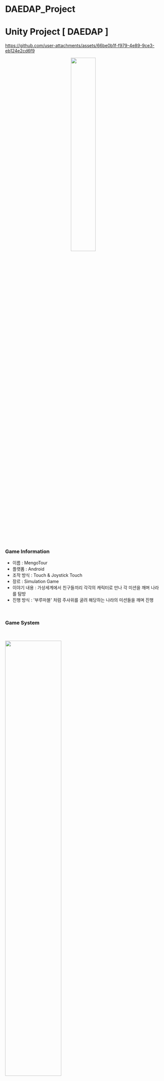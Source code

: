 # DAEDAP_Project
<h1 align="left">Unity Project [ DAEDAP ]</h1>


https://github.com/user-attachments/assets/66be0b1f-f979-4e89-9ce3-eb124e2cd6f9


<p align = "center">
  <img width="40%" height="40%" align = "center" src="https://github.com/ciderzx/Unity_MengoTour/assets/66687236/c7fcabed-bcb3-4319-834c-989bcd2266a7"/>
</p>

<h3> Game Information </h3>

+ 이름 : MengoTour
+ 플랫폼 : Android 
+ 조작 방식 : Touch & Joystick Touch
+ 장르 : Simulation Game
+ 이야기 내용 : 가상세계에서 친구들끼리 각각의 캐릭터로 만나 각 미션을 깨며 나라를 탐방
+ 진행 방식 : '부루마블' 처럼 주사위를 굴려 해당하는 나라의 미션들을 깨며 진행
<br>

<h3> Game System </h3>

<br>

<p align = "left">
  <img width="60%" height="60%" align = "center" src="https://github.com/ciderzx/Unity_MengoTour/assets/66687236/ee7c99b7-e3ab-4a87-9a5f-80e760d713e2"/>
  <br>
  Server Connect Scene : 해당 Scene의 역할은 Server에 접속하는 기능을 하고 Photon Asset의 기능을 활성화 하는 Scene.<br>
  커넥트 버튼을 누르게 되면 Photon Server 에 접속하여 다음 씬으로 넘어가게 됌.
</p>

<br>

<p align = "left">
  <img width="60%" height="60%" align = "center" src="https://github.com/ciderzx/Unity_MengoTour/assets/66687236/6bd7e2c8-944a-4abd-aa53-a690a37bc0f0"/>
  <br>
  Play Choose Scene : 해당 Scene의 역할은 Player 가 사용할 이름 및 모델을 설정하고 저장하는 기능을 담당한 Scene. <br>
  각 모델은 4가지가 있으며 Fox, Eagle, Shark, Nomami로 구성되어 있음. <br>
  해당 이름으로 접속과 Room을 만들 수 있음.
</p>

<br>

<p align = "left">
  <img width="60%" height="60%" align = "center" src="https://github.com/ciderzx/Unity_MengoTour/assets/66687236/6b86bd56-9c6f-48a0-ba89-890a130716d9"/>
  <br>
  Room Scene : 해당 Scene은 Player가 Room의 Host가 되어 다른 Host가 올 수 있는 Room을 만든 Scene. <br>
  Photon Server에 Room을 만들고 Host설정을 한 뒤 대기할 수 있는 기능이 있음.<br>
  해당 Room에 다른 Player가 들어올 수 있으며, Host가 게임을 시작 할 수 있음.
</p>

<br>

<p align = "left">
  <img width="60%" height="60%" align = "center" src="https://github.com/ciderzx/Unity_MengoTour/assets/66687236/a30ec111-a51b-40e2-b4c3-344fa58976fc"/>
  <br>
  Room List Scene : 해당 Scene은 Photon Server에 있는 Room을 보여주고 들어가는 기능이 있는 Scene. <br>
  Player는 Room의 이름을 보고 접속 할 수 있으며 만드는 기능도 있음.
</p>

<br>

<p align = "left">
  <img width="60%" height="60%" align = "center" src="https://github.com/ciderzx/Unity_MengoTour/assets/66687236/d2c7faa3-0912-4d06-aa16-104ac0545840"/>
  <br>
  Play Scene - Dice : 해당 Scene은 실제로 Play가 이루어지고 주사위를 굴리고 다른 맵으로 들어가는 기능이 있는 Scene. <br>
  최대 4명까지 Play가 가능하며, 플레이어가 주사위를 굴려 이동을 하면 그 해당 맵으로 이동할 수 있음.
  
</p>

<br>

<p align = "left">
  <img width="60%" height="60%" align = "center" src="https://github.com/ciderzx/Unity_MengoTour/assets/66687236/a001f748-1b67-425f-9f4e-dd71c37f14b4"/>
  <br>
  Play Scene - Mission : 해당 Scene은 실제로 Play가 이루어지고 조이스틱과 각종 버튼으로 움직일 수 있는 Scene. <br>
  해당 Player는 3인칭 시점과 1인칭 시점으로 Play가 가능하며 점프 및 상호작용이 가능한 기능이 있음.
</p>

<br>

<p align = "left">
  <img width="60%" height="60%" align = "center" src="https://github.com/ciderzx/Unity_MengoTour/assets/66687236/f5dab88d-9b7f-4d87-a021-59d03b695986"/>
  <br>
  Character : 해당 게임에서 Play가 가능한 모델이며 각각의 능력은 다르지 않고 동일 함.
</p>

<br>

---

<h2 align="left"> Project Summary </h2>

<p align = "center">
  <img width="70%" height="70%" align = "center" src="https://github.com/ciderzx/Unity_MengoTour/assets/66687236/5fed93f5-81fc-446a-9f82-6ed48d6bd756"/>
</p>

기여도
+ 기획 : 35%  /  개발 : 65%

About
+ 해당 프로젝트 ‘Mengo Tour’는 3D & VR 온라인 시뮬레이션 입니다. 팀에서 찍은 모델로 나라를 구성하고 온라인에서 만나 해당 나라의 미션을 완수하고 즐기는
  캐주얼 게임 입니다. VR 모델은 ‘Samsung  Gear VR’을 모델로 잡았고 온라인을 구축하기 위해 ‘Photon’ Asset을 사용하여 구현 하였습니다.
+ 진행 방식은 해당 플레이어가 모델을 선택하고 방에 접속하거나 만들어 온라인 플레이를 진행하게 됩니다. 플레이를 하게 되면 주사위를 굴려 해당 숫자만큼 이동하여 
  타일에 설정 된 나라에 플레이어 모두가 들어가 미션을 진행하는 플레이입니다.





---
